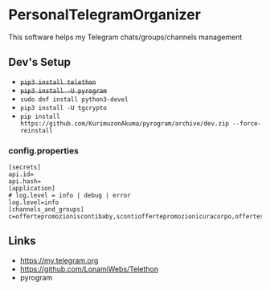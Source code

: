 # PersonalTelegramOrganizer

This software helps my Telegram chats/groups/channels management

## Dev's Setup

+ ~~```pip3 install telethon```~~
+ ~~```pip3 install -U pyrogram```~~
+ ```sudo dnf install python3-devel```
+ ```pip3 install -U tgcrypto```
+ ```pip install https://github.com/KurimuzonAkuma/pyrogram/archive/dev.zip --force-reinstall```

### config.properties

```
[secrets]
api.id=
api.hash=
[application]
# log.level = info | debug | error
log.level=info
[channels_and_groups]
c=offertepromozioniscontibaby,scontioffertepromozionicuracorpo,offertescontipromozionielettro,schedevideooffertepromozioni,liberioltre,cascorossoclub,cascorossoit,MotoGPnotizie,salottoprogrammatori,lucasalvadoricommunity,ptkdev_support_italian,entropyforlife,ClubWallapop,buscapiso,we_are_devs,circolettodevs,developerslifechannel,SteamDeckPortatil,pyrogramchat,trabajaenbarcelona,rybikESP,albertonaska,newfriendsinbarcelonaaa,r_linuxmemes,moteros_bmw,salidasmotobarcelona,BarcelonaPisos,salidasmotobarcelona,BarcelonaPiso,moteros_bmw,TelegramTipsIT,PythonAmazonPAAPI,L2UStarshipNews,link4universenews
```

## Links

+ https://my.telegram.org
+ https://github.com/LonamiWebs/Telethon
+ pyrogram
